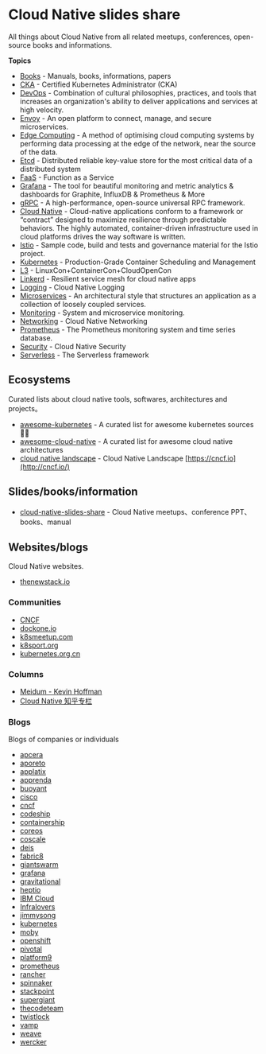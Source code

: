 # Cloud Native slides share

All things about Cloud Native from all related meetups, conferences, open-source books and informations.

**Topics**

- [Books](books) - Manuals, books, informations, papers
- [CKA](cka) -  Certified   Kubernetes   Administrator   (CKA)
- [DevOps](devops) -  Combination of cultural philosophies, practices, and tools that increases an organization's ability to deliver applications and services at high velocity.
- [Envoy](envoy) - An open platform to connect, manage, and secure microservices.
- [Edge Computing](edge-computing) -  A method of optimising cloud computing systems by performing data processing at the edge of the network, near the source of the data.
- [Etcd](etcd) - Distributed reliable key-value store for the most critical data of a distributed system
- [FaaS](faas) - Function as a Service
- [Grafana](grafana) - The tool for beautiful monitoring and metric analytics & dashboards for Graphite, InfluxDB & Prometheus & More
- [gRPC](grpc) -  A high-performance, open-source universal RPC framework. 
- [Cloud Native](cloud-native) -  Cloud-native applications conform to a framework or “contract” designed to maximize resilience through predictable behaviors. The highly automated, container-driven infrastructure used in cloud platforms drives the way software is written.
- [Istio](istio) - Sample code, build and tests and governance material for the Istio project.
- [Kubernetes](kubernetes) - Production-Grade Container Scheduling and Management
- [L3](l3) - LinuxCon+ContainerCon+CloudOpenCon
- [Linkerd](linkerd) - Resilient service mesh for cloud native apps
- [Logging](logging) - Cloud Native Logging
- [Microservices](microservices) -  An architectural style that structures an application as a collection of loosely coupled services.
- [Monitoring](monitoring) -  System and microservice monitoring.
- [Networking](networking) - Cloud Native Networking
- [Prometheus](prometheus) - The Prometheus monitoring system and time series database.
- [Security](security) - Cloud Native Security
- [Serverless](serverless) - The Serverless  framework


## Ecosystems

Curated lists about cloud native tools, softwares, architectures and projects。

- [awesome-kubernetes](http://github.com/ramitsurana/awesome-kubernetes) - A curated list for awesome kubernetes sources 🚢🎉 
- [awesome-cloud-native](http://github.com/rootsongjc/awesome-cloud-native/) - A curated list for awesome cloud native architectures
- [cloud native landscape](http://github.com/cncf/landscape) - Cloud Native Landscape [https://cncf.io](http://cncf.io/)

## Slides/books/information

- [cloud-native-slides-share](http://github.com/rootsongjc/cloud-native-slides-share) - Cloud Native meetups、conference PPT、books、manual

## Websites/blogs

Cloud Native websites.

- [thenewstack.io](http://thenewstack.io/)

### Communities

- [CNCF](http://cncf.io)
- [dockone.io](http://www.dockone.io/)
- [k8smeetup.com](http://www.k8smeetup.com/)
- [k8sport.org](http://k8sport.org/)
- [kubernetes.org.cn](http://www.kubernetes.org.cn/)



### Columns

- [Meidum - Kevin Hoffman](http://medium.com/@KevinHoffman)
- [Cloud Native 知乎专栏](http://zhuanlan.zhihu.com/cloud-native)

### Blogs

Blogs of companies or individuals

- [apcera](http://www.apcera.com/blog)
- [aporeto](http://www.aporeto.com/blog/)
- [applatix](http://applatix.com/blog/)
- [apprenda](http://apprenda.com/blog/)
- [buoyant](http://buoyant.io/blog/)
- [cisco](http://blogs.cisco.com/tag/kubernetes)
- [cncf](http://www.cncf.io/newsroom/blog/)
- [codeship](http://blog.codeship.com/)
- [containership](http://blog.containership.io/)
- [coreos](http://coreos.com/blog/)
- [coscale](http://www.coscale.com/blog)
- [deis](http://deis.com/blog/)
- [fabric8](http://blog.fabric8.io/)
- [giantswarm](http://blog.giantswarm.io/)
- [grafana](http://grafana.com/blog/)
- [gravitational](http://gravitational.com/blog/)
- [heptio](http://blog.heptio.com/)
- [IBM Cloud](https://www.ibm.com/blogs/bluemix/)
- [Infralovers](http://www.infralovers.com/en/articles/)
- [jimmysong](http://jimmysong.io/)
- [kubernetes](http://blog.kubernetes.io/)
- [moby](http://blog.mobyproject.org/)
- [openshift](http://blog.openshift.com/tag/kubernetes/)
- [pivotal](http://content.pivotal.io/)
- [platform9](http://platform9.com/blog/)
- [prometheus](http://prometheus.io/blog/)
- [rancher](http://rancher.com/blog/)
- [spinnaker](http://blog.spinnaker.io/)
- [stackpoint](http://blog.stackpoint.io/)
- [supergiant](http://supergiant.io/blog)
- [thecodeteam](http://blog.thecodeteam.com/)
- [twistlock](http://www.twistlock.com/blog/)
- [vamp](http://medium.com/vamp-io)
- [weave](http://www.weave.works/blog/)
- [wercker](http://blog.wercker.com/)

